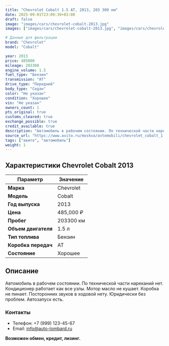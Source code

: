 ```yaml
---
title: "Chevrolet Cobalt 1.5 AT, 2013, 203 300 км"
date: 2025-09-01T23:09:39+03:00
draft: false
image: "images/cars/chevrolet-cobalt-2013.jpg"
images: ["images/cars/chevrolet-cobalt-2013.jpg", "images/cars/chevrolet-cobalt-2013-1.jpg", "images/cars/chevrolet-cobalt-2013-2.jpg", "images/cars/chevrolet-cobalt-2013-3.jpg", "images/cars/chevrolet-cobalt-2013-4.jpg", "images/cars/chevrolet-cobalt-2013-5.jpg", "images/cars/chevrolet-cobalt-2013-6.jpg", "images/cars/chevrolet-cobalt-2013-7.jpg", "images/cars/chevrolet-cobalt-2013-8.jpg", "images/cars/chevrolet-cobalt-2013-9.jpg"]

# Данные для фильтрации
brand: "Chevrolet"
model: "Cobalt"

year: 2013
price: 485000
mileage: 203300
engine_volume: 1.5
fuel_type: "Бензин"
transmission: "AT"
drive_type: "Передний"
body_type: "Седан"
color: "Не указан"
condition: "Хорошее"
vin: "Не указан"
owners_count: 1
pts_original: true
customs_cleared: true
exchange_possible: true
credit_available: true
description: "Автомобиль в рабочем состоянии. По технической части нареканий нет. Кондиционер работает как все узлы. Мотор масло не кушает. Коробка не пинает. Посторонних звуков в ходовой нету. Юридически без проблем. Автозапуск есть."
source_url: "https://www.avito.ru/moskva/avtomobili/chevrolet_cobalt_1.5_at_2013_203_300_km_7430134969?context=H4sIAAAAAAAA_wEfAOD_YToxOntzOjEzOiJsb2NhbFByaW9yaXR5IjtiOjA7fQseF2QfAAAA"
tags: ["авито", "автомобиль"]
weight: 1
---
```


## Характеристики Chevrolet Cobalt 2013

| Параметр | Значение |
|----------|----------|
| **Марка** | Chevrolet |
| **Модель** | Cobalt |
| **Год выпуска** | 2013 |
| **Цена** | 485,000 ₽ |
| **Пробег** | 203300 км |
| **Объем двигателя** | 1.5 л |
| **Тип топлива** | Бензин |
| **Коробка передач** | AT |
| **Состояние** | Хорошее |

## Описание

Автомобиль в рабочем состоянии. По технической части нареканий нет. Кондиционер работает как все узлы. Мотор масло не кушает. Коробка не пинает. Посторонних звуков в ходовой нету. Юридически без проблем. Автозапуск есть.

### Контакты
- Телефон: +7 (999) 123-45-67
- Email: info@auto-lombard.ru

**Возможен обмен, кредит, лизинг.**
